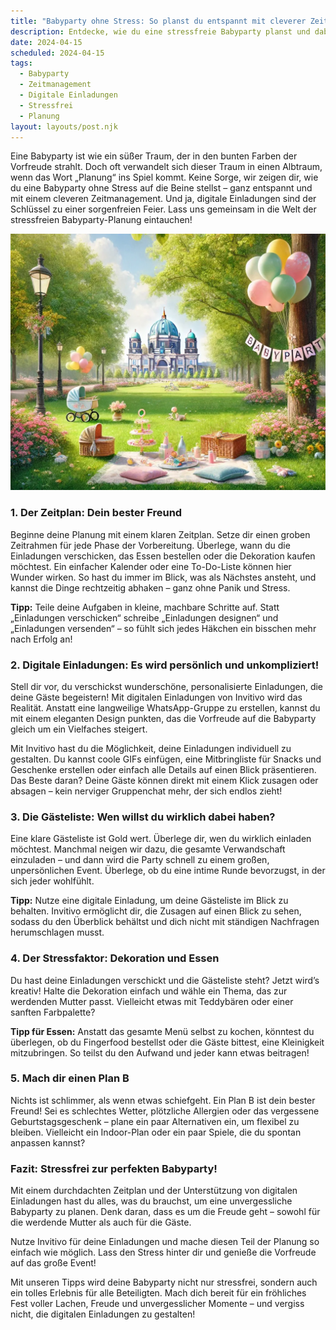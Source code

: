 ```yaml
---
title: "Babyparty ohne Stress: So planst du entspannt mit cleverer Zeitplanung und digitalen Einladungen"
description: Entdecke, wie du eine stressfreie Babyparty planst und dabei Zeitmanagement-Techniken einsetzt, um das Event zum vollen Erfolg zu machen – inklusive kreativen Ideen für digitale Einladungen.
date: 2024-04-15
scheduled: 2024-04-15
tags:
  - Babyparty
  - Zeitmanagement
  - Digitale Einladungen
  - Stressfrei
  - Planung
layout: layouts/post.njk
---
```


Eine Babyparty ist wie ein süßer Traum, der in den bunten Farben der Vorfreude strahlt. Doch oft verwandelt sich dieser Traum in einen Albtraum, wenn das Wort „Planung“ ins Spiel kommt. Keine Sorge, wir zeigen dir, wie du eine Babyparty ohne Stress auf die Beine stellst – ganz entspannt und mit einem cleveren Zeitmanagement. Und ja, digitale Einladungen sind der Schlüssel zu einer sorgenfreien Feier. Lass uns gemeinsam in die Welt der stressfreien Babyparty-Planung eintauchen!

![Stressfreie Babyparty](/img/picnic-park.webp)

### 1. **Der Zeitplan: Dein bester Freund**

Beginne deine Planung mit einem klaren Zeitplan. Setze dir einen groben Zeitrahmen für jede Phase der Vorbereitung. Überlege, wann du die Einladungen verschicken, das Essen bestellen oder die Dekoration kaufen möchtest. Ein einfacher Kalender oder eine To-Do-Liste können hier Wunder wirken. So hast du immer im Blick, was als Nächstes ansteht, und kannst die Dinge rechtzeitig abhaken – ganz ohne Panik und Stress.

**Tipp:** Teile deine Aufgaben in kleine, machbare Schritte auf. Statt „Einladungen verschicken“ schreibe „Einladungen designen“ und „Einladungen versenden“ – so fühlt sich jedes Häkchen ein bisschen mehr nach Erfolg an!

### 2. **Digitale Einladungen: Es wird persönlich und unkompliziert!**

Stell dir vor, du verschickst wunderschöne, personalisierte Einladungen, die deine Gäste begeistern! Mit digitalen Einladungen von Invitivo wird das Realität. Anstatt eine langweilige WhatsApp-Gruppe zu erstellen, kannst du mit einem eleganten Design punkten, das die Vorfreude auf die Babyparty gleich um ein Vielfaches steigert.

Mit Invitivo hast du die Möglichkeit, deine Einladungen individuell zu gestalten. Du kannst coole GIFs einfügen, eine Mitbringliste für Snacks und Geschenke erstellen oder einfach alle Details auf einen Blick präsentieren. Das Beste daran? Deine Gäste können direkt mit einem Klick zusagen oder absagen – kein nerviger Gruppenchat mehr, der sich endlos zieht!

### 3. **Die Gästeliste: Wen willst du wirklich dabei haben?**

Eine klare Gästeliste ist Gold wert. Überlege dir, wen du wirklich einladen möchtest. Manchmal neigen wir dazu, die gesamte Verwandschaft einzuladen – und dann wird die Party schnell zu einem großen, unpersönlichen Event. Überlege, ob du eine intime Runde bevorzugst, in der sich jeder wohlfühlt.

**Tipp:** Nutze eine digitale Einladung, um deine Gästeliste im Blick zu behalten. Invitivo ermöglicht dir, die Zusagen auf einen Blick zu sehen, sodass du den Überblick behältst und dich nicht mit ständigen Nachfragen herumschlagen musst.

### 4. **Der Stressfaktor: Dekoration und Essen**

Du hast deine Einladungen verschickt und die Gästeliste steht? Jetzt wird’s kreativ! Halte die Dekoration einfach und wähle ein Thema, das zur werdenden Mutter passt. Vielleicht etwas mit Teddybären oder einer sanften Farbpalette?

**Tipp für Essen:** Anstatt das gesamte Menü selbst zu kochen, könntest du überlegen, ob du Fingerfood bestellst oder die Gäste bittest, eine Kleinigkeit mitzubringen. So teilst du den Aufwand und jeder kann etwas beitragen!

### 5. **Mach dir einen Plan B**

Nichts ist schlimmer, als wenn etwas schiefgeht. Ein Plan B ist dein bester Freund! Sei es schlechtes Wetter, plötzliche Allergien oder das vergessene Geburtstagsgeschenk – plane ein paar Alternativen ein, um flexibel zu bleiben. Vielleicht ein Indoor-Plan oder ein paar Spiele, die du spontan anpassen kannst?

### **Fazit: Stressfrei zur perfekten Babyparty!**

Mit einem durchdachten Zeitplan und der Unterstützung von digitalen Einladungen hast du alles, was du brauchst, um eine unvergessliche Babyparty zu planen. Denk daran, dass es um die Freude geht – sowohl für die werdende Mutter als auch für die Gäste.

Nutze Invitivo für deine Einladungen und mache diesen Teil der Planung so einfach wie möglich. Lass den Stress hinter dir und genieße die Vorfreude auf das große Event!

Mit unseren Tipps wird deine Babyparty nicht nur stressfrei, sondern auch ein tolles Erlebnis für alle Beteiligten. Mach dich bereit für ein fröhliches Fest voller Lachen, Freude und unvergesslicher Momente – und vergiss nicht, die digitalen Einladungen zu gestalten!
